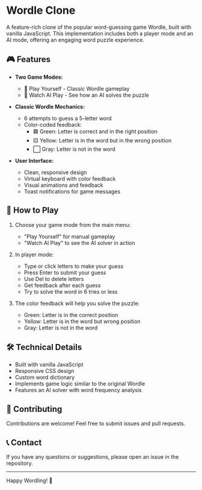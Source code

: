 # Wordle Clone

A feature-rich clone of the popular word-guessing game Wordle, built with vanilla JavaScript. This implementation includes both a player mode and an AI mode, offering an engaging word puzzle experience.

## 🎮 Features

- **Two Game Modes:**
  - 🎯 Play Yourself - Classic Wordle gameplay
  - 🤖 Watch AI Play - See how an AI solves the puzzle

- **Classic Wordle Mechanics:**
  - 6 attempts to guess a 5-letter word
  - Color-coded feedback:
    - 🟩 Green: Letter is correct and in the right position
    - 🟨 Yellow: Letter is in the word but in the wrong position
    - ⬜ Gray: Letter is not in the word

- **User Interface:**
  - Clean, responsive design
  - Virtual keyboard with color feedback
  - Visual animations and feedback
  - Toast notifications for game messages

## 🎯 How to Play

1. Choose your game mode from the main menu:
   - "Play Yourself" for manual gameplay
   - "Watch AI Play" to see the AI solver in action

2. In player mode:
   - Type or click letters to make your guess
   - Press Enter to submit your guess
   - Use Del to delete letters
   - Get feedback after each guess
   - Try to solve the word in 6 tries or less

3. The color feedback will help you solve the puzzle:
   - Green: Letter is in the correct position
   - Yellow: Letter is in the word but wrong position
   - Gray: Letter is not in the word

## 🛠️ Technical Details

- Built with vanilla JavaScript
- Responsive CSS design
- Custom word dictionary
- Implements game logic similar to the original Wordle
- Features an AI solver with word frequency analysis

## 🤝 Contributing

Contributions are welcome! Feel free to submit issues and pull requests.

## 📞 Contact

If you have any questions or suggestions, please open an issue in the repository.

---

Happy Wordling! 🎯
